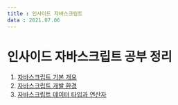 ```yaml
---
title : 인사이드 자바스크립트  
data : 2021.07.06
---
```


# 인사이드 자바스크립트 공부 정리


1. [자바스크립트 기본 개요](step01)
2. [자바스크립트 개발 환경](step02)
2. [자바스크립트 데이터 타입과 연산자  ](step03)

